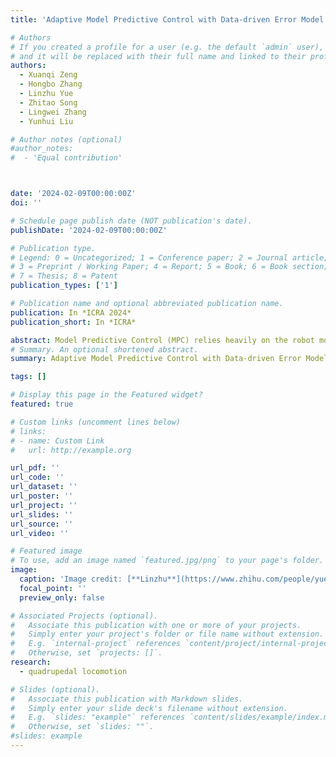 ```yaml
---
title: 'Adaptive Model Predictive Control with Data-driven Error Model for Quadrupedal Locomotion'

# Authors
# If you created a profile for a user (e.g. the default `admin` user), write the username (folder name) here
# and it will be replaced with their full name and linked to their profile.
authors:
  - Xuanqi Zeng
  - Hongbo Zhang
  - Linzhu Yue
  - Zhitao Song
  - Lingwei Zhang
  - Yunhui Liu

# Author notes (optional)
#author_notes:
#  - 'Equal contribution'



date: '2024-02-09T00:00:00Z'
doi: ''

# Schedule page publish date (NOT publication's date).
publishDate: '2024-02-09T00:00:00Z'

# Publication type.
# Legend: 0 = Uncategorized; 1 = Conference paper; 2 = Journal article;
# 3 = Preprint / Working Paper; 4 = Report; 5 = Book; 6 = Book section;
# 7 = Thesis; 8 = Patent
publication_types: ['1']

# Publication name and optional abbreviated publication name.
publication: In *ICRA 2024*
publication_short: In *ICRA*

abstract: Model Predictive Control (MPC) relies heavily on the robot model for its control law. However, a gap always exists between the reduced-order control model with uncertainties and the real robot, which degrades its performance. To address this issue, we propose the controller of integrating a data-driven error model into traditional MPC for quadruped robots. Our approach leverages real-world data from sensors to compensate for defects in the control model. Specifically, we employ the Autoregressive Moving Average Vector (ARMAV) model to construct the state error model of the quadruped robot using data. The predicted state errors are then used to adjust the predicted future robot states generated by MPC. By such an approach, our proposed controller can provide more accurate inputs to the system, enabling it to achieve desired states even in the presence of inaccuracies in the model parameters or disturbances. The proposed controller exhibits the capability to partially eliminate the disparity between the model and the real-world robot, thereby enhancing the locomotion performance of quadruped robots. We validate our proposed method through simulations and real-world experimental trials on a large-size quadruped robot that involves carrying a 20 kg un-modeled payload (84\% of body weight)..
# Summary. An optional shortened abstract.
summary: Adaptive Model Predictive Control with Data-driven Error Model for Quadrupedal Locomotion

tags: []

# Display this page in the Featured widget?
featured: true

# Custom links (uncomment lines below)
# links:
# - name: Custom Link
#   url: http://example.org

url_pdf: ''
url_code: ''
url_dataset: ''
url_poster: ''
url_project: ''
url_slides: ''
url_source: ''
url_video: ''

# Featured image
# To use, add an image named `featured.jpg/png` to your page's folder.
image:
  caption: 'Image credit: [**Linzhu**](https://www.zhihu.com/people/yuexiaozhu)'
  focal_point: ''
  preview_only: false

# Associated Projects (optional).
#   Associate this publication with one or more of your projects.
#   Simply enter your project's folder or file name without extension.
#   E.g. `internal-project` references `content/project/internal-project/index.md`.
#   Otherwise, set `projects: []`.
research:
  - quadrupedal locomotion

# Slides (optional).
#   Associate this publication with Markdown slides.
#   Simply enter your slide deck's filename without extension.
#   E.g. `slides: "example"` references `content/slides/example/index.md`.
#   Otherwise, set `slides: ""`.
#slides: example
---
```

